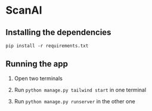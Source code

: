 # ScanAI

## Installing the dependencies

```
pip install -r requirements.txt
```

## Running the app

1. Open two terminals
2. Run ```python manage.py tailwind start``` in one terminal

3. Run ```python manage.py runserver``` in the other one

